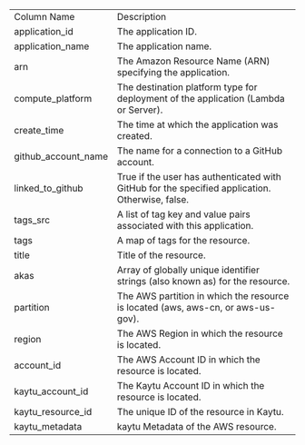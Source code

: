 <table>
	<tr><td>Column Name</td><td>Description</td></tr>
	<tr><td>application_id</td><td>The application ID.</td></tr>
	<tr><td>application_name</td><td>The application name.</td></tr>
	<tr><td>arn</td><td>The Amazon Resource Name (ARN) specifying the application.</td></tr>
	<tr><td>compute_platform</td><td>The destination platform type for deployment of the application (Lambda or Server).</td></tr>
	<tr><td>create_time</td><td>The time at which the application was created.</td></tr>
	<tr><td>github_account_name</td><td>The name for a connection to a GitHub account.</td></tr>
	<tr><td>linked_to_github</td><td>True if the user has authenticated with GitHub for the specified application. Otherwise, false.</td></tr>
	<tr><td>tags_src</td><td>A list of tag key and value pairs associated with this application.</td></tr>
	<tr><td>tags</td><td>A map of tags for the resource.</td></tr>
	<tr><td>title</td><td>Title of the resource.</td></tr>
	<tr><td>akas</td><td>Array of globally unique identifier strings (also known as) for the resource.</td></tr>
	<tr><td>partition</td><td>The AWS partition in which the resource is located (aws, aws-cn, or aws-us-gov).</td></tr>
	<tr><td>region</td><td>The AWS Region in which the resource is located.</td></tr>
	<tr><td>account_id</td><td>The AWS Account ID in which the resource is located.</td></tr>
	<tr><td>kaytu_account_id</td><td>The Kaytu Account ID in which the resource is located.</td></tr>
	<tr><td>kaytu_resource_id</td><td>The unique ID of the resource in Kaytu.</td></tr>
	<tr><td>kaytu_metadata</td><td>kaytu Metadata of the AWS resource.</td></tr>
</table>